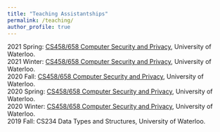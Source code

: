 ```yaml
---
title: "Teaching Assistantships"
permalink: /teaching/
author_profile: true
---
```


2021 Spring: [CS458/658 Computer Security and Privacy](https://crysp.uwaterloo.ca/courses/cs458/S21-material/), University of Waterloo. <br>
2021 Winter: [CS458/658 Computer Security and Privacy](https://crysp.uwaterloo.ca/courses/cs458/W21-material/), University of Waterloo. <br>
2020 Fall: [CS458/658 Computer Security and Privacy](https://crysp.uwaterloo.ca/courses/cs458/F20-material/), University of Waterloo. <br>
2020 Spring: [CS458/658 Computer Security and Privacy](https://crysp.uwaterloo.ca/courses/cs458/S20-material/), University of Waterloo. <br>
2020 Winter: [CS458/658 Computer Security and Privacy](https://crysp.uwaterloo.ca/courses/cs458/W20-material/), University of Waterloo. <br>
2019 Fall: CS234 Data Types and Structures, University of Waterloo. <br>

